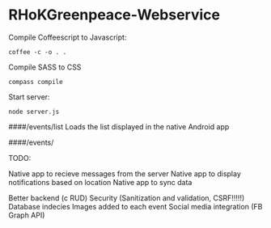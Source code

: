RHoKGreenpeace-Webservice
=========================

Compile Coffeescript to Javascript:

    coffee -c -o . .

Compile SASS to CSS

    compass compile

Start server:

    node server.js


####/events/list
Loads the list displayed in the native Android app

####/events/


TODO:

Native app to recieve messages from the server
Native app to display notifications based on location
Native app to sync data

Better backend (c RUD)
Security (Sanitization and validation, CSRF!!!!!)
Database indecies
Images added to each event
Social media integration (FB Graph API)
